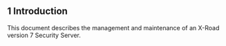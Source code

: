 ## 1 Introduction

This document describes the management and maintenance of an X-Road version 7 Security Server.